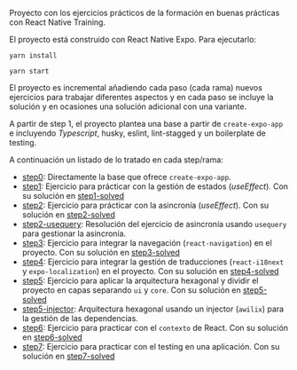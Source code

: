 Proyecto con los ejercicios prácticos de la formación en buenas prácticas con React Native Training.

El proyecto está construido con React Native Expo. Para ejecutarlo:

```
yarn install

yarn start
```

El proyecto es incremental añadiendo cada paso (cada rama) nuevos ejercicios para trabajar diferentes aspectos y en cada paso se incluye la solución y en ocasiones una solución adicional con una variante.

A partir de step 1, el proyecto plantea una base a partir de `create-expo-app` e incluyendo *Typescript*, husky, eslint, lint-stagged y un boilerplate de testing.

A continuación un listado de lo tratado en cada step/rama:

- [step0](https://github.com/540/react-native-training/tree/step0): Directamente la base que ofrece `create-expo-app`.
- [step1](https://github.com/540/react-native-training/tree/step1): Ejercicio para prácticar con la gestión de estados (*useEffect*). Con su solución en [step1-solved](https://github.com/540/react-native-training/tree/step1-solved)
- [step2](https://github.com/540/react-native-training/tree/step1): Ejercicio para prácticar con la asincronía (*useEffect*). Con su solución en [step2-solved](https://github.com/540/react-native-training/tree/step2-solved)
- [step2-usequery](https://github.com/540/react-native-training/tree/step2-usequery): Resolución del ejercicio de asincronía usando `usequery` para gestionar la asincronía.
- [step3](https://github.com/540/react-native-training/tree/step3): Ejercicio para integrar la navegación (`react-navigation`) en el proyecto. Con su solución en [step3-solved](https://github.com/540/react-native-training/tree/step3-solved)
- [step4](https://github.com/540/react-native-training/tree/step4): Ejercicio para integrar la gestión de traducciones (`react-i18next` y `expo-localization`) en el proyecto. Con su solución en [step4-solved](https://github.com/540/react-native-training/tree/step4-solved)
- [step5](https://github.com/540/react-native-training/tree/step5): Ejercicio para aplicar la arquitectura hexagonal y dividir el proyecto en capas separando `ui` y `core`. Con su solución en [step5-solved](https://github.com/540/react-native-training/tree/step5-solved)
- [step5-injector](https://github.com/540/react-native-training/tree/step5-injector): Arquitectura hexagonal usando un injector (`awilix`) para la gestión de las dependencias.
- [step6](https://github.com/540/react-native-training/tree/step6): Ejercicio para practicar con el `contexto` de React. Con su solución en [step6-solved](https://github.com/540/react-native-training/tree/step6-solved)
- [step7](https://github.com/540/react-native-training/tree/step7): Ejercicio para practicar con el testing en una aplicación. Con su solución en [step7-solved](https://github.com/540/react-native-training/tree/step7-solved)

